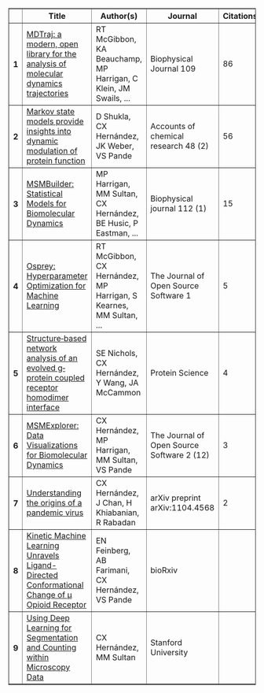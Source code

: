 <table border="1" class="dataframe">  <thead>    <tr style="text-align: center;">      <th></th>      <th>Title</th>      <th>Author(s)</th>      <th>Journal</th>      <th>Citations</th>      <th>Year</th>    </tr>  </thead>  <tbody>    <tr>      <th>1</th>      <td><a href="https://scholar.google.com/javascript:void(0)">MDTraj: a modern, open library for the analysis of molecular dynamics trajectories</a></td>      <td>RT McGibbon, KA Beauchamp, MP Harrigan, C Klein, JM Swails, ...</td>      <td>Biophysical Journal 109</td>      <td>86</td>      <td>2015</td>    </tr>    <tr>      <th>2</th>      <td><a href="https://scholar.google.com/javascript:void(0)">Markov state models provide insights into dynamic modulation of protein function</a></td>      <td>D Shukla, CX Hernández, JK Weber, VS Pande</td>      <td>Accounts of chemical research 48 (2)</td>      <td>56</td>      <td>2015</td>    </tr>    <tr>      <th>3</th>      <td><a href="https://scholar.google.com/javascript:void(0)">MSMBuilder: Statistical Models for Biomolecular Dynamics</a></td>      <td>MP Harrigan, MM Sultan, CX Hernández, BE Husic, P Eastman, ...</td>      <td>Biophysical journal 112 (1)</td>      <td>15</td>      <td>2017</td>    </tr>    <tr>      <th>4</th>      <td><a href="https://scholar.google.com/javascript:void(0)">Osprey: Hyperparameter Optimization for Machine Learning</a></td>      <td>RT McGibbon, CX Hernández, MP Harrigan, S Kearnes, MM Sultan, ...</td>      <td>The Journal of Open Source Software 1</td>      <td>5</td>      <td>2016</td>    </tr>    <tr>      <th>5</th>      <td><a href="https://scholar.google.com/javascript:void(0)">Structure‐based network analysis of an evolved g‐protein coupled receptor homodimer interface</a></td>      <td>SE Nichols, CX Hernández, Y Wang, JA McCammon</td>      <td>Protein Science</td>      <td>4</td>      <td>2013</td>    </tr>    <tr>      <th>6</th>      <td><a href="https://scholar.google.com/javascript:void(0)">MSMExplorer: Data Visualizations for Biomolecular Dynamics</a></td>      <td>CX Hernández, MP Harrigan, MM Sultan, VS Pande</td>      <td>The Journal of Open Source Software 2 (12)</td>      <td>3</td>      <td>2017</td>    </tr>    <tr>      <th>7</th>      <td><a href="https://scholar.google.com/javascript:void(0)">Understanding the origins of a pandemic virus</a></td>      <td>CX Hernández, J Chan, H Khiabanian, R Rabadan</td>      <td>arXiv preprint arXiv:1104.4568</td>      <td>2</td>      <td>2011</td>    </tr>    <tr>      <th>8</th>      <td><a href="https://scholar.google.com/javascript:void(0)">Kinetic Machine Learning Unravels Ligand-Directed Conformational Change of μ Opioid Receptor</a></td>      <td>EN Feinberg, AB Farimani, CX Hernández, VS Pande</td>      <td>bioRxiv</td>      <td></td>      <td>2017</td>    </tr>    <tr>      <th>9</th>      <td><a href="https://scholar.google.com/javascript:void(0)">Using Deep Learning for Segmentation and Counting within Microscopy Data</a></td>      <td>CX Hernández, MM Sultan</td>      <td>Stanford University</td>      <td></td>      <td>2017</td>    </tr>  </tbody></table>